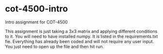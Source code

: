 # cot-4500-intro
Intro assignment for COT-4500

This assignment is just taking a 3x3 matrix and applying different conditions to it. 
You will need to have installed numpy. It is listed in the requirements.txt fie. 
Everything has already been coded and will not require any user input. 
You just need to open up the file and then hit run.
